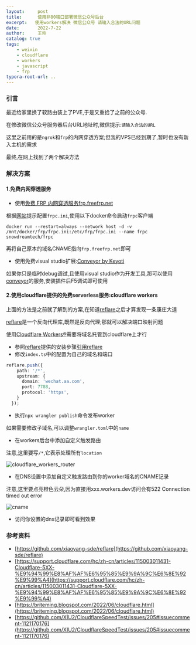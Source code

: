 ```yaml
---
layout:     post
title:      使用非80端口部署微信公众号后台
excerpt:   使用workers解决 微信公众号 请输入合法的URL问题
date:       2022-7-22
author:     王帅
catalog: true
tags:
    - weixin
    - cloudflare
    - workers
    - javascript
    - frp
typora-root-url: ..
---
```


### 引言

最近给家里换了软路由装上了PVE,于是又重拾了之前的公众号.

在修改微信公众号服务器后台URL地址时,微信提示:`请输入合法的URL`

这里之前用的是`ngrok`和`frp`的内网穿透方案;但我的VPS已经到期了,暂时也没有新入主机的需求

最终,在网上找到了两个解决方法

### 解决方案

#### 1.免费内网穿透服务

* 使用[免费 FRP 内网穿透服务frp.freefrp.net](https://freefrp.net/) 

根据[网站](https://freefrp.net/docs)提示配置`frpc.ini`,使用以下docker命令启动`frpc`客户端

`docker run --restart=always --network host -d -v /mnt/docker/frp/frpc.ini:/etc/frp/frpc.ini --name frpc snowdreamtech/frpc`

再将自己原本的域名CNAME指向`frp.freefrp.net`即可

* 使用免费visual studio扩展:[Conveyor by Keyoti](https://marketplace.visualstudio.com/items?itemName=vs-publisher-1448185.ConveyorbyKeyoti)

如果你只是临时debug调试,且使用visual studio作为开发工具,那可以使用[conveyor](https://conveyor.cloud/)的服务,安装插件后F5调试即可使用

#### 2.使用cloudflare提供的免费serverless服务:cloudflare workers

上面的方法是之前就了解到的方案,在知道[reflare](https://github.com/xiaoyang-sde/reflare)之后才算发现一条康庄大道



[reflare](https://github.com/xiaoyang-sde/reflare)是一个反向代理库,既然是反向代理;那就可以解决端口映射问题

使用[Cloudflare Workers®](https://workers.cloudflare.com/)需要将域名托管到cloudflare上才行

* 参照[reflare](https://github.com/xiaoyang-sde/reflare)提供的安装步骤[引用reflare](https://github.com/xiaoyang-sde/reflare#-installation)
* 修改`index.ts`中的配置为自己的域名和端口

```ts
reflare.push({
    path: '/*',
    upstream: {
      domain: 'wechat.aa.com',      
      port: 7788,
      protocol: 'https',
    }
  });
```

* 执行`npx wrangler publish`命令发布worker

如果需要修改子域名,可以调整`wrangler.toml`中的`name`

* 在workers后台中添加自定义触发路由

注意,这里要写`/*`,它表示处理所有`location`

![cloudflare_workers_router](/img/cloudflare_workers_router.png)

* 在DNS设置中添加自定义触发路由到你的worker域名的CNAME记录

注意,这里要点亮橙色云朵,因为直接用xxx.workers.dev访问会有522 Connection timed out error 

![cname](/img/cloudflare_workers_cname.png)

* 访问你设置的dns记录即可看到效果




### 参考资料
  * [https://github.com/xiaoyang-sde/reflare](https://github.com/xiaoyang-sde/reflare)
  * [https://support.cloudflare.com/hc/zh-cn/articles/115003011431-Cloudflare-5XX-%E9%94%99%E8%AF%AF%E6%95%85%E9%9A%9C%E6%8E%92%E9%99%A4](https://support.cloudflare.com/hc/zh-cn/articles/115003011431-Cloudflare-5XX-%E9%94%99%E8%AF%AF%E6%95%85%E9%9A%9C%E6%8E%92%E9%99%A4)
  * [https://briteming.blogspot.com/2022/06/cloudflare.html](https://briteming.blogspot.com/2022/06/cloudflare.html)
  * [https://github.com/XIU2/CloudflareSpeedTest/issues/205#issuecomment-1121170176](https://github.com/XIU2/CloudflareSpeedTest/issues/205#issuecomment-1121170176)
